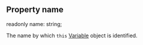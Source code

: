 ## Property name

<declaration>

readonly name: string;

</declaration>

The name by which `this` [Variable](reference/v/0.2.1/core/definitions/Variable) object
is identified.
